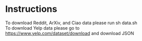 # Instructions

To download Reddit, ArXiv, and Ciao data please run sh data.sh  
To download Yelp data please go to https://www.yelp.com/dataset/download and download JSON
